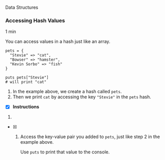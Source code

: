 Data Structures

### Accessing Hash Values

1 min

You can access values in a hash just like an array.

```
pets = {
  "Stevie" => "cat",
  "Bowser" => "hamster",
  "Kevin Sorbo" => "fish"
}

puts pets["Stevie"]
# will print "cat"

```

1. In the example above, we create a hash called `pets`.
2. Then we print `cat` by accessing the key `"Stevie"` in the `pets` hash.

- [x] **Instructions**

1. 
    
   - [x] 1. Access the key-value pair you added to `pets`, just like step 2 in the example above.
    
	    Use `puts` to print that value to the console.